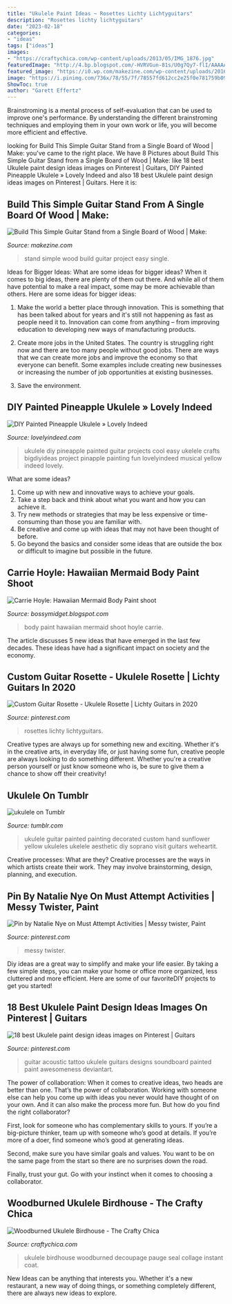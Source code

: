 ```yaml
---
title: "Ukulele Paint Ideas ~ Rosettes Lichty Lichtyguitars"
description: "Rosettes lichty lichtyguitars"
date: "2023-02-18"
categories:
- "ideas"
tags: ["ideas"]
images:
- "https://craftychica.com/wp-content/uploads/2013/05/IMG_1876.jpg"
featuredImage: "http://4.bp.blogspot.com/-HVRVGun-81s/U0g7Qy7-flI/AAAAAAAADes/d9QEMQ0iYG8/s1600/AlbanePhoto-4290.jpg"
featured_image: "https://i0.wp.com/makezine.com/wp-content/uploads/2016/02/stand7.jpg?resize=620%2C827"
image: "https://i.pinimg.com/736x/78/55/7f/78557fd612cc2e25f0e781759b099478.jpg"
ShowToc: true
author: "Garett Effertz"
---
```



Brainstroming is a mental process of self-evaluation that can be used to improve one's performance. By understanding the different brainstroming techniques and employing them in your own work or life, you will become more efficient and effective.

	

		
looking for Build This Simple Guitar Stand from a Single Board of Wood | Make: you've came to the right place. We have 8 Pictures about Build This Simple Guitar Stand from a Single Board of Wood | Make: like 18 best Ukulele paint design ideas images on Pinterest | Guitars, DIY Painted Pineapple Ukulele » Lovely Indeed and also 18 best Ukulele paint design ideas images on Pinterest | Guitars. Here it is:
		
    
## Build This Simple Guitar Stand From A Single Board Of Wood | Make:

<img loading=lazy src="https://i0.wp.com/makezine.com/wp-content/uploads/2016/02/stand7.jpg?resize=620%2C827" onerror="this.onerror=null;this.src='https://tse2.mm.bing.net/th?id=OIP.nwY2vtxkYirrSkfZllhvxQHaJ4&amp;pid=15.1';" alt="Build This Simple Guitar Stand from a Single Board of Wood | Make:">

_Source: makezine.com_

>stand simple wood build guitar project easy single. 

	

Ideas for Bigger Ideas: What are some ideas for bigger ideas?
When it comes to big ideas, there are plenty of them out there. And while all of them have potential to make a real impact, some may be more achievable than others. Here are some ideas for bigger ideas:
1. Make the world a better place through innovation. This is something that has been talked about for years and it's still not happening as fast as people need it to. Innovation can come from anything – from improving education to developing new ways of manufacturing products.

2. Create more jobs in the United States. The country is struggling right now and there are too many people without good jobs. There are ways that we can create more jobs and improve the economy so that everyone can benefit. Some examples include creating new businesses or increasing the number of job opportunities at existing businesses.

3. Save the environment.

    
## DIY Painted Pineapple Ukulele » Lovely Indeed

<img loading=lazy src="http://lovelyindeed.com/wp-content/uploads/2015/06/diy-pineapple-ukulele1.jpg" onerror="this.onerror=null;this.src='https://tse1.mm.bing.net/th?id=OIP.onFxdAjH9KJdOKWaadSzlQHaLH&amp;pid=15.1';" alt="DIY Painted Pineapple Ukulele » Lovely Indeed">

_Source: lovelyindeed.com_

>ukulele diy pineapple painted guitar projects cool easy ukelele crafts bigdiyideas project pinapple painting fun lovelyindeed musical yellow indeed lovely. 

	

What are some ideas?
1. Come up with new and innovative ways to achieve your goals. 
2. Take a step back and think about what you want and how you can achieve it. 
3. Try new methods or strategies that may be less expensive or time-consuming than those you are familiar with. 
4. Be creative and come up with ideas that may not have been thought of before. 
5. Go beyond the basics and consider some ideas that are outside the box or difficult to imagine but possible in the future.

    
## Carrie Hoyle: Hawaiian Mermaid Body Paint Shoot

<img loading=lazy src="http://4.bp.blogspot.com/-HVRVGun-81s/U0g7Qy7-flI/AAAAAAAADes/d9QEMQ0iYG8/s1600/AlbanePhoto-4290.jpg" onerror="this.onerror=null;this.src='https://tse2.mm.bing.net/th?id=OIP.xduB7-ctu5133ZLdU0KmAwHaLK&amp;pid=15.1';" alt="Carrie Hoyle: Hawaiian Mermaid Body Paint shoot">

_Source: bossymidget.blogspot.com_

>body paint hawaiian mermaid shoot hoyle carrie. 

	

The article discusses 5 new ideas that have emerged in the last few decades. These ideas have had a significant impact on society and the economy.

    
## Custom Guitar Rosette - Ukulele Rosette | Lichty Guitars In 2020

<img loading=lazy src="https://i.pinimg.com/736x/78/55/7f/78557fd612cc2e25f0e781759b099478.jpg" onerror="this.onerror=null;this.src='https://tse4.mm.bing.net/th?id=OIP.E2VNcp7eSh3Ngwdpjv7SVgHaHa&amp;pid=15.1';" alt="Custom Guitar Rosette - Ukulele Rosette | Lichty Guitars in 2020">

_Source: pinterest.com_

>rosettes lichty lichtyguitars. 

	

Creative types are always up for something new and exciting. Whether it's in the creative arts, in everyday life, or just having some fun, creative people are always looking to do something different. Whether you're a creative person yourself or just know someone who is, be sure to give them a chance to show off their creativity!

    
## Ukulele On Tumblr

<img loading=lazy src="https://78.media.tumblr.com/2295e557bbe415eeea5191cf7ff60567/tumblr_pbbnu1PL7o1x0upb5o1_500.jpg" onerror="this.onerror=null;this.src='https://tse4.mm.bing.net/th?id=OIP.y8UCW9mZ7wDFykNQUz3WEgHaKG&amp;pid=15.1';" alt="ukulele on Tumblr">

_Source: tumblr.com_

>ukulele guitar painted painting decorated custom hand sunflower yellow ukuleles ukelele aesthetic diy soprano visit guitars weheartit. 

	

Creative processes: What are they?
Creative processes are the ways in which artists create their work. They may involve brainstorming, design, planning, and execution.

    
## Pin By Natalie Nye On Must Attempt Activities | Messy Twister, Paint

<img loading=lazy src="https://i.pinimg.com/originals/1f/d9/d3/1fd9d3e2a03d69ce62af44a82978eacb.jpg" onerror="this.onerror=null;this.src='https://tse4.mm.bing.net/th?id=OIP.d5H9rBX_4NhkA2OuIv1PPgHaHa&amp;pid=15.1';" alt="Pin by Natalie Nye on Must Attempt Activities | Messy twister, Paint">

_Source: pinterest.com_

>messy twister. 

	

Diy ideas are a great way to simplify and make your life easier. By taking a few simple steps, you can make your home or office more organized, less cluttered and more efficient. Here are some of our favoriteDIY projects to get you started!

    
## 18 Best Ukulele Paint Design Ideas Images On Pinterest | Guitars

<img loading=lazy src="https://i.pinimg.com/736x/93/8e/6b/938e6b9d7f6af3416ac01818283ee14b--guitar-tattoo-guitar-art.jpg" onerror="this.onerror=null;this.src='https://tse2.mm.bing.net/th?id=OIP.6kIPTMcddzkoKSH-6jpBVQHaKK&amp;pid=15.1';" alt="18 best Ukulele paint design ideas images on Pinterest | Guitars">

_Source: pinterest.com_

>guitar acoustic tattoo ukulele guitars designs soundboard painted paint awesomeness deviantart. 

	

The power of collaboration:
When it comes to creative ideas, two heads are better than one. That’s the power of collaboration.
Working with someone else can help you come up with ideas you never would have thought of on your own. And it can also make the process more fun. But how do you find the right collaborator?

First, look for someone who has complementary skills to yours. If you’re a big-picture thinker, team up with someone who’s good at details. If you’re more of a doer, find someone who’s good at generating ideas.

Second, make sure you have similar goals and values. You want to be on the same page from the start so there are no surprises down the road.

Finally, trust your gut. Go with your instinct when it comes to choosing a collaborator.

    
## Woodburned Ukulele Birdhouse - The Crafty Chica

<img loading=lazy src="https://craftychica.com/wp-content/uploads/2013/05/IMG_1876.jpg" onerror="this.onerror=null;this.src='https://tse2.mm.bing.net/th?id=OIP.i12gOBbLN6UyWE8idmNX2gHaJ4&amp;pid=15.1';" alt="Woodburned Ukulele Birdhouse - The Crafty Chica">

_Source: craftychica.com_

>ukulele birdhouse woodburned decoupage pauge seal collage instant coat. 

	

New Ideas can be anything that interests you. Whether it's a new restaurant, a new way of doing things, or something completely different, there are always new ideas to explore.

